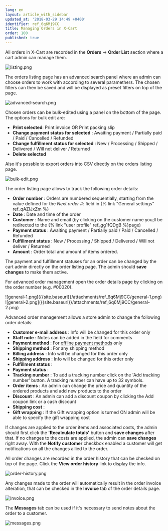 ```yaml
---
lang: en
layout: article_with_sidebar
updated_at: '2018-03-29 14:49 +0400'
identifier: ref_6q6Mj9CC
title: Managing Orders in X-Cart
order: 100
published: true
---
```

All orders in X-Cart are recorded in the **Orders** -> **Order List** section where a cart admin can manage them.

![listing.png]({{site.baseurl}}/attachments/ref_6q6Mj9CC/listing.png)

The orders listing page has an advanced search panel where an admin can choose orders to work with according to several paramethers. The chosen filters can then be saved and will be displayed as preset filters on top of the page.

![advanced-search.png]({{site.baseurl}}/attachments/ref_6q6Mj9CC/advanced-search.png)

Chosen orders can be bulk-edited using a panel on the bottom of the page. The options for bulk edit are:
* **Print selected**: Print invoice OR Print packing slip
* **Change payment status for selected** : Awaiting payment / Partially paid / Paid / Cancelled / Refunded
* **Change fulfillment status for selected** : New / Processing / Shipped / Delivered / Will not deliver / Returned
* **Delete selected**

Also it's possble to export orders into CSV directly on the orders listing page.

![bulk-edit.png]({{site.baseurl}}/attachments/ref_6q6Mj9CC/bulk-edit.png)

The order listing page allows to track the following order details:
* **Order number** : Orders are numbered sequentially, starting from the value defined for the _Next order #:_ field in {% link "General settings" ref_qAZlJxZm %}
* **Date** : Date and time of the order
* **Customer** : Name and email (by clicking on the customer name you;ll be redirected to the {% link "user profile" ref_gg1fQDgB %}page)
* **Payment status** : Awaiting payment / Partially paid / Paid / Cancelled / Refunded
* **Fulfillment status** : New / Processing / Shipped / Delivered / Will not deliver / Returned
* **Amount** : Order total and amount of items ordered.

The payment and fulfillment statuses for an order can be changed by the cart admin directly on the order listing page. The admin should **save changes** to make them active. 

For advanced order management open the order details page by clicking on the order number (e.g. #00020).

<div class="ui stackable three column grid">
  <div class="column" markdown="span">![general-1.png]({{site.baseurl}}/attachments/ref_6q6Mj9CC/general-1.png)</div>
  <div class="column" markdown="span">![general-2.png]({{site.baseurl}}/attachments/ref_6q6Mj9CC/general-2.png)</div>
</div>

Advanced order management allows a store admin to change the following order details:
* **Customer e-mail address** : Info will be changed for this order only
* **Staff note** : Notes can be added in the field for comments
* **Payment method** : For [offline payment methods](https://kb.x-cart.com/payments/accepting_payments.html#offline-payment-methods "Managing Orders in X-Cart") only
* **Shipping method** : For any shipping method
* **Billing address** : Info will be changed for this order only
* **Shipping address** : Info will be changed for this order only
* **Fulfillment status** : 
* **Payment status** : 
* **Tracking number** : To add a tracking number click on the 'Add tracking number' button. A tracking number can have up to 32 symbols.
* **Order items** : An admin can change the price and quantity of the ordered products and add new products to the order
* **Discount** : An admin can add a discount coupon by clicking the Add coupon link or a cash discount
* **Shipping cost** :
* **Gift wrapping** : If the Gift wrapping option is turned ON admin will be able to specify the gift wrapping cost

If changes are applied to the order items and associated costs, the admin should first click the **'Recalculate totals'** button and **save changes** after that. If no changes to the costs are applied, the admin can **save changes** right away. With the **Notify customer** checkbox enabled a customer will get notifications on all the changes allied to the order. 

All order changes are recorded in the order history that can be checked on top of the page. Click the **View order history** link to display the info. 

![order-history.png]({{site.baseurl}}/attachments/ref_6q6Mj9CC/order-history.png)

Any changes made to the order will automatically result in the order invoice alteration, that can be checked in the **Invoice** tab of the order details page.

![invoice.png]({{site.baseurl}}/attachments/ref_6q6Mj9CC/invoice.png)

The **Messages** tab can be used if it's necessary to send notes about the order to a customer. 

![messages.png]({{site.baseurl}}/attachments/ref_6q6Mj9CC/messages.png)
